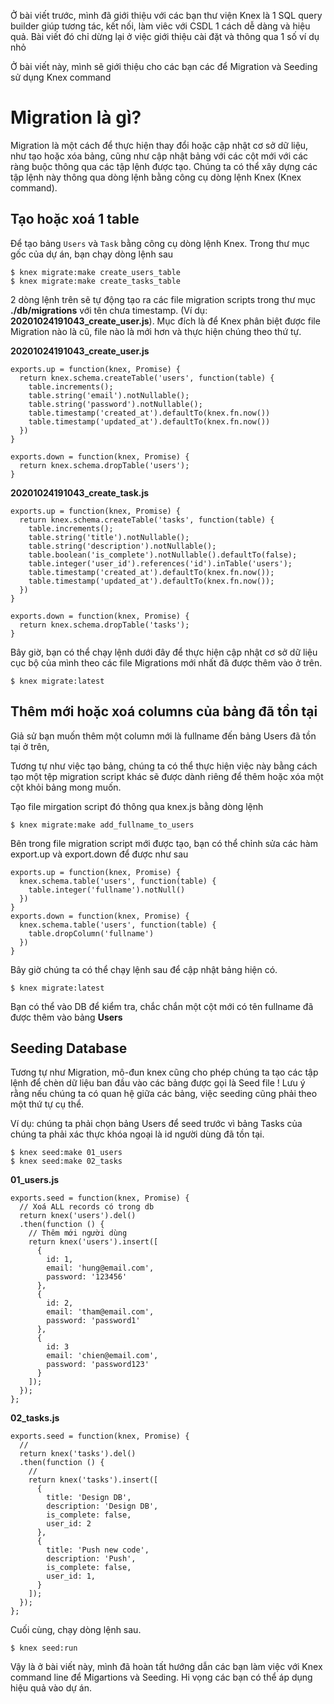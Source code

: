 Ở bài viết trước, mình đã giới thiệu với các bạn thư viện Knex là 1 SQL query builder giúp tương tác, kết nối, làm viêc với
CSDL 1 cách dễ dàng và hiệu quả. Bài viết đó chỉ dừng lại ở việc giới thiệu cài đặt và thông qua 1 số ví dụ nhỏ

Ở bài viết này, mình sẽ giới thiệu cho các bạn các để Migration và Seeding sử dụng Knex command

# Migration là gì?

Migration là một cách để thực hiện thay đổi hoặc cập nhật cơ sở dữ liệu, như tạo hoặc xóa bảng, cũng như cập nhật bảng với các cột mới với các ràng buộc thông qua các tập lệnh được tạo.
Chúng ta có thể xây dựng các tập lệnh này thông qua dòng lệnh bằng công cụ dòng lệnh Knex (Knex command).

## Tạo hoặc xoá 1 table

Để tạo bảng ``Users`` và `Task` bằng công cụ dòng lệnh Knex. Trong thư mục gốc của dự án, bạn chạy dòng lệnh sau

```
$ knex migrate:make create_users_table
$ knex migrate:make create_tasks_table
```

2 dòng lệnh trên sẽ tự động tạo ra các file migration scripts trong thư mục **./db/migrations** với tên chưa timestamp. (Ví dụ:
**20201024191043_create_user.js**). Mục đích là để Knex phân biệt được file Migration nào là cũ, file nào là mới hơn và thực hiện chúng theo thứ tự.


**20201024191043_create_user.js**

```
exports.up = function(knex, Promise) {
  return knex.schema.createTable('users', function(table) {
    table.increments();
    table.string('email').notNullable();
    table.string('password').notNullable();
    table.timestamp('created_at').defaultTo(knex.fn.now())
    table.timestamp('updated_at').defaultTo(knex.fn.now())
  })
}

exports.down = function(knex, Promise) {
  return knex.schema.dropTable('users');
}
```

**20201024191043_create_task.js**

```
exports.up = function(knex, Promise) {
  return knex.schema.createTable('tasks', function(table) {
    table.increments();
    table.string('title').notNullable();
    table.string('description').notNullable();
    table.boolean('is_complete').notNullable().defaultTo(false);
    table.integer('user_id').references('id').inTable('users');
    table.timestamp('created_at').defaultTo(knex.fn.now());
    table.timestamp('updated_at').defaultTo(knex.fn.now());
  })
}

exports.down = function(knex, Promise) {
  return knex.schema.dropTable('tasks');
}
```
Bây giờ, bạn có thể chạy lệnh dưới đây để thực hiện cập nhật cơ sở dữ liệu cục bộ của mình theo các file Migrations mới nhất đã được thêm vào ở trên.

``` $ knex migrate:latest ```

## Thêm mới hoặc xoá columns của bảng đã tồn tại

Giả sử bạn muốn thêm một column mới là fullname đến bảng Users đã tồn tại ở trên,

Tương tự như việc tạo bảng, chúng ta có thể thực hiện việc này bằng cách tạo một tệp migration script khác sẽ được dành riêng để thêm hoặc xóa một cột khỏi bảng mong muốn.

Tạo file mirgation script đó thông qua knex.js bằng dòng lệnh

```$ knex migrate:make add_fullname_to_users```

Bên trong file migration script mới được tạo, bạn có thể chỉnh sửa các hàm export.up và export.down để được như sau

```
exports.up = function(knex, Promise) {
  knex.schema.table('users', function(table) {
    table.integer('fullname').notNull()
  })
}
exports.down = function(knex, Promise) {
  knex.schema.table('users', function(table) {
    table.dropColumn('fullname')
  })
}
```
Bây giờ chúng ta có thể chạy lệnh sau để cập nhật bảng hiện có.
```
$ knex migrate:latest
```
Bạn có thể vào DB để kiểm tra, chắc chắn một cột mới có tên fullname đã được thêm vào bảng **Users**

## Seeding Database

Tương tự như Migration, mô-đun knex cũng cho phép chúng ta tạo các tập lệnh để chèn dữ liệu ban đầu vào các bảng được gọi là Seed file !
Lưu ý rằng nếu chúng ta có quan hệ giữa các bảng, việc seeding cũng phải theo một thứ tự cụ thể.

Ví dụ: chúng ta phải chọn bảng Users để seed trước vì bảng Tasks của chúng ta phải xác thực khóa ngoại là id người dùng đã tồn tại.

```
$ knex seed:make 01_users
$ knex seed:make 02_tasks
```

**01_users.js**

```
exports.seed = function(knex, Promise) {
  // Xoá ALL records có trong db
  return knex('users').del()
  .then(function () {
    // Thêm mới người dùng
    return knex('users').insert([
      {
        id: 1,
        email: 'hung@email.com',
        password: '123456'
      },
      {
        id: 2,
        email: 'tham@email.com',
        password: 'password1'
      },
      {
        id: 3
        email: 'chien@email.com',
        password: 'password123'
      }
    ]);
  });
};
```

**02_tasks.js**

```
exports.seed = function(knex, Promise) {
  // 
  return knex('tasks').del()
  .then(function () {
    // 
    return knex('tasks').insert([
      {
        title: 'Design DB',
        description: 'Design DB',
        is_complete: false,
        user_id: 2
      },
      {
        title: 'Push new code',
        description: 'Push',
        is_complete: false,
        user_id: 1,
      }
    ]);
  });
};
```

Cuối cùng, chạy dòng lệnh sau.

```$ knex seed:run```

Vậy là ở bài viết này, mình đã hoàn tất hướng dẫn các bạn làm việc với Knex command line để Migartions và Seeding. Hi vọng các bạn có thể áp dụng hiệu quả vào dự án.
